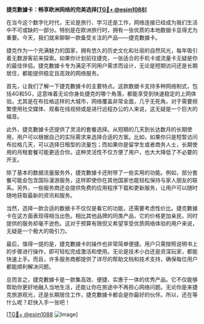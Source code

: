 **捷克數據卡：畅享欧洲网络的完美选择[[TG💪+ @esim1088](https://t.me/s/esim1088)]**

在当今这个数字化时代，无论是旅行、学习还是工作，网络连接已经成为我们生活中不可或缺的一部分。特别是在欧洲旅行时，拥有一张优质的本地数据卡显得尤为重要。今天，我们就来聊聊一款备受关注的产品——捷克數據卡。

捷克作为一个充满魅力的国家，拥有悠久的历史文化和壮丽的自然风光，每年吸引着无数游客前来探索。如果你计划前往捷克，一张适合的手机卡或流量卡无疑是你的最佳伴侣。捷克數據卡专为满足不同用户需求而设计，无论是短期访问还是长期居住，都能提供稳定且高效的网络服务。

首先，让我们了解一下捷克數據卡的主要特点。这款数据卡支持多种网络制式，包括4G和5G，这意味着无论你身处捷克的哪个角落，都能享受到快速稳定的上网体验。尤其是在布拉格这样的大城市，网络覆盖非常全面，几乎无死角。对于需要频繁使用社交媒体、观看在线视频或是进行远程办公的人来说，这无疑是一个巨大的福音。

此外，捷克數據卡还提供了灵活的套餐选择。从短期的几天到长达数月的长期使用，用户可以根据自己的实际需求来选择合适的方案。比如，如果你只是短暂访问布拉格几天，可以选择日租型的流量包；而如果你是留学生或者商务人士，长期使用的月租套餐可能更适合你。这种灵活性不仅方便了用户，也大大降低了不必要的开支。

除了基本的数据流量服务外，捷克數據卡还附带了一些实用的功能。例如，部分套餐可能会包含国际漫游服务，这样即使你在其他国家也能轻松保持与家人朋友的联系。另外，一些服务商还会提供免费的应用程序下载和更新服务，让用户可以随时随地获取最新的资讯和服务。

当然，选择一款合适的数据卡不仅仅是看它的功能，还需要考虑性价比。捷克數據卡在这方面表现得相当出色。相比其他品牌的同类产品，它的价格更加亲民，同时提供的服务却毫不逊色。这对于预算有限但又希望享受优质网络体验的用户来说，无疑是一个极大的吸引力。

最后，值得一提的是，捷克數據卡的操作也非常简单便捷。用户只需按照说明书上的步骤进行操作，即可轻松完成激活和使用。无论是技术小白还是资深玩家，都能快速上手。而且，许多服务商都提供了详尽的帮助文档和技术支持，确保每位用户都能顺利解决问题。

总而言之，捷克數據卡是一款集高效、便捷、实惠于一体的优秀产品。它不仅能够帮助你更好地融入当地生活，还能让你在旅途中不再担心网络问题。无论你是来捷克旅游观光，还是长期居住工作，捷克數據卡都会是你最好的伙伴。所以，还在等什么呢？赶快入手一张吧！

[[TG💪+ @esim1088](https://t.me/s/esim1088) ![Image](https://i.postimg.cc/4NQfJmqS/Snipaste-2025-05-13-00-14-12.png)]